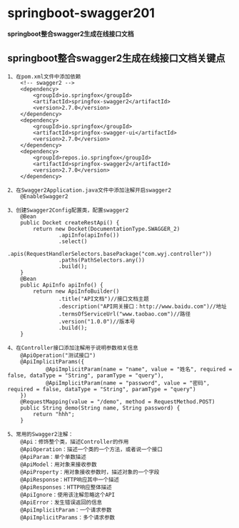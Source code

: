 # springboot-swagger201

**springboot整合swagger2生成在线接口文档**

## springboot整合swagger2生成在线接口文档关键点
    1、在pom.xml文件中添加依赖
        <!-- swagger2 -->
        <dependency>
            <groupId>io.springfox</groupId>
            <artifactId>springfox-swagger2</artifactId>
            <version>2.7.0</version>
        </dependency>
        <dependency>
            <groupId>io.springfox</groupId>
            <artifactId>springfox-swagger-ui</artifactId>
            <version>2.7.0</version>
        </dependency>
        <dependency>
            <groupId>repos.io.springfox</groupId>
            <artifactId>springfox-swagger2</artifactId>
            <version>2.7.0</version>
        </dependency>

    2、在Swagger2Application.java文件中添加注解开启swagger2
        @EnableSwagger2
        
    3、创建Swagger2Config配置类，配置swagger2
        @Bean
        public Docket createRestApi() {
            return new Docket(DocumentationType.SWAGGER_2)
                    .apiInfo(apiInfo())
                    .select()
                    .apis(RequestHandlerSelectors.basePackage("com.wyj.controller"))
                    .paths(PathSelectors.any())
                    .build();
        }
        @Bean
        public ApiInfo apiInfo() {
            return new ApiInfoBuilder()
                    .title("API文档")//接口文档主题
                    .description("API网关接口：http://www.baidu.com")//地址
                    .termsOfServiceUrl("www.taobao.com")//路径
                    .version("1.0.0")//版本号
                    .build();
        }
    
    4、在Controller接口添加注解用于说明参数相关信息
        @ApiOperation("测试接口")
        @ApiImplicitParams({
                @ApiImplicitParam(name = "name", value = "姓名", required = false, dataType = "String", paramType = "query"),
                @ApiImplicitParam(name = "password", value = "密码", required = false, dataType = "String", paramType = "query")
        })
        @RequestMapping(value = "/demo", method = RequestMethod.POST)
        public String demo(String name, String password) {
            return "hhh";
        }
        
    5、常用的Swagger2注解：
        @Api：修饰整个类，描述Controller的作用
        @ApiOperation：描述一个类的一个方法，或者说一个接口
        @ApiParam：单个单数描述
        @ApiModel：用对象来接收参数
        @ApiProperty：用对象接收参数时，描述对象的一个字段
        @ApiResponse：HTTP响应其中一个描述
        @ApiResponses：HTTP响应整体描述
        @ApiIgnore：使用该注解忽略这个API
        @ApiError：发生错误返回的信息
        @ApiImplicitParam：一个请求参数
        @ApiImplicitParams：多个请求参数
